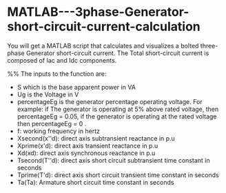 # MATLAB---3phase-Generator-short-circuit-current-calculation
You will get a MATLAB script that calculates and visualizes a bolted three-phase Generator short-circuit current.
The Total short-circuit current is composed of Iac and Idc components.

%% The inputs to the function are:

- S which is the base apparent power in VA
- Ug is the Voltage in V
- percentageEg is the generator percentage operating voltage. For example: if The generator is operating at 5% above rated voltage, then percentageEg = 0.05, if the generator is operating at the rated voltage then percentageEg = 0 .
- f: working frequency in hertz
- Xsecond(x''d): direct axis subtransient reactance in p.u
- Xprime(x'd): direct axis transient reactance in p.u
- Xd(xd): direct axis synchronous reactance in p.u
- Tsecond(T''d): direct axis short circuit subtransient time constant in seconds
- Tprime(T'd): direct axis short circuit transient time constant in seconds
- Ta(Ta): Armature short circuit time constant in seconds
